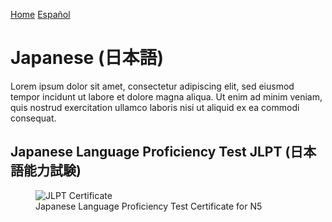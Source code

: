 [Home](index.md)
[Español](japaneseesp.md)
# Japanese (日本語)

Lorem ipsum dolor sit amet, consectetur adipiscing elit, sed eiusmod tempor incidunt ut labore et dolore magna aliqua. Ut enim ad minim veniam, quis nostrud exercitation ullamco laboris nisi ut aliquid ex ea commodi consequat. 

## Japanese Language Proficiency Test JLPT (日本語能力試験)

<figure>
  <img
  src="https://imgur.com/D0Bz93f.jpg"
  alt="JLPT Certificate">
  <figcaption>Japanese Language Proficiency Test Certificate for N5 </figcaption>
</figure>